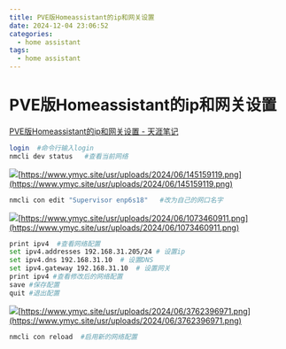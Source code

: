 ```yaml
---
title: PVE版Homeassistant的ip和网关设置
date: 2024-12-04 23:06:52
categories:
  - home assistant
tags:
  - home assistant
---
```



# PVE版Homeassistant的ip和网关设置

[PVE版Homeassistant的ip和网关设置 - 天涯笔记](https://www.ymyc.site/archives/439/)


```bash
login  #命令行输入login
nmcli dev status   #查看当前网络
```

![](https://www.ymyc.site/usr/uploads/2024/06/145159119.png)[https://www.ymyc.site/usr/uploads/2024/06/145159119.png](https://www.ymyc.site/usr/uploads/2024/06/145159119.png)

```bash
nmcli con edit "Supervisor enp6s18"   #改为自己的网口名字
```

![](https://www.ymyc.site/usr/uploads/2024/06/1073460911.png)[https://www.ymyc.site/usr/uploads/2024/06/1073460911.png](https://www.ymyc.site/usr/uploads/2024/06/1073460911.png)

```bash
print ipv4  #查看网络配置
set ipv4.addresses 192.168.31.205/24 # 设置ip
set ipv4.dns 192.168.31.10  # 设置DNS
set ipv4.gateway 192.168.31.10  # 设置网关
print ipv4 #查看修改后的网络配置
save #保存配置
quit #退出配置
```

![](https://www.ymyc.site/usr/uploads/2024/06/3762396971.png)[https://www.ymyc.site/usr/uploads/2024/06/3762396971.png](https://www.ymyc.site/usr/uploads/2024/06/3762396971.png)

```bash
nmcli con reload  #启用新的网络配置
```